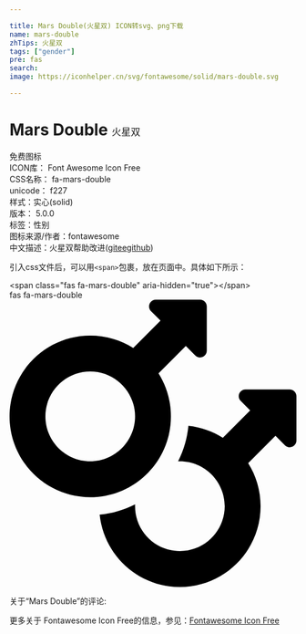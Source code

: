 ```yaml
---

title: Mars Double(火星双) ICON转svg、png下载
name: mars-double
zhTips: 火星双
tags: ["gender"]
pre: fas
search: 
image: https://iconhelper.cn/svg/fontawesome/solid/mars-double.svg

---
```


# Mars Double  <small style="font-size: 60%;font-weight: 100">火星双</small>


<div class="detail-page">
<p>
<span><span class="badge-success badge">免费图标</span> </span>
<br/>
<span>
ICON库：
<span class="badge-secondary badge">Font Awesome Icon Free</span> 
</span>
<br/>
<span>
CSS名称：
<span class="badge-secondary badge">fa-mars-double</span> 
</span>
<br/>
<span>
unicode：
<span class="badge-secondary badge">f227</span> 
<copy-btn content='f227' btn-title=""></copy-btn>
<copy-btn :content='String.fromCodePoint(parseInt("f227", 16))' btn-title="复制U"></copy-btn>
</span><br/><span>样式：<span class="badge-light badge">实心(solid)</span></span>
<br/>
<span>
版本：
<span class="badge-secondary badge">5.0.0</span> 
</span><br/><span>标签：<span class="badge-light badge"><router-link to="/tags/gender.html">性别</router-link></span></span>
<br/>
<span>图标来源/作者：<span class="badge-light badge">fontawesome</span></span> 
<br/>
<span class="zh-detail">中文描述：<span class="badge-primary badge">火星双</span><span class="help-link"><span>帮助改进</span>(<a href="https://gitee.com/liuwave/icon-helper/edit/master/json/fontawesome/solid/mars-double.json" target="_blank" rel="noopener noreferrer">gitee</a><a href="https://github.com/liuwave/icon-helper/edit/master/json/fontawesome/solid/mars-double.json" target="_blank" rel="noopener noreferrer">github</a></span>)</span><br/>
</p>
</div>
<div class="alert alert-dark">
  <i class="fas fa-mars-double fa-xs"></i>
  <i class="fas fa-mars-double fa-sm"></i>
  <i class="fas fa-mars-double fa-lg"></i>
  <i class="fas fa-mars-double fa-2x"></i>
  <i class="fas fa-mars-double fa-3x"></i>
  <i class="fas fa-mars-double fa-5x"></i>
  <i class="fas fa-mars-double fa-7x"></i>
</div>
<div>
  <p>引入css文件后，可以用<code>&lt;span&gt;</code>包裹，放在页面中。具体如下所示：    
  </p>
  <div class="alert alert-primary" style="font-size: 14px">
    &lt;span class="fas fa-mars-double" aria-hidden="true"&gt;&lt;/span&gt;
    <copy-btn content='<span class="fas fa-mars-double" aria-hidden="true"></span>'></copy-btn>
  </div>
  <div class="alert alert-secondary">
    <i class="fas fa-mars-double"
    style="font-size: 24px"
    aria-hidden="true"></i> fas fa-mars-double
    <copy-btn content="fas fa-mars-double" btn-title="复制图标名称"></copy-btn>
  </div>
</div>
<div id="svg" class="svg-wrap">
<svg xmlns="http://www.w3.org/2000/svg" viewBox="0 0 512 512"><path d="M340 0h-79c-10.7 0-16 12.9-8.5 20.5l16.9 16.9-48.7 48.7C198.5 72.1 172.2 64 144 64 64.5 64 0 128.5 0 208s64.5 144 144 144 144-64.5 144-144c0-28.2-8.1-54.5-22.1-76.7l48.7-48.7 16.9 16.9c2.4 2.4 5.5 3.5 8.4 3.5 6.2 0 12.1-4.8 12.1-12V12c0-6.6-5.4-12-12-12zM144 288c-44.1 0-80-35.9-80-80s35.9-80 80-80 80 35.9 80 80-35.9 80-80 80zm356-128.1h-79c-10.7 0-16 12.9-8.5 20.5l16.9 16.9-48.7 48.7c-18.2-11.4-39-18.9-61.5-21.3-2.1 21.8-8.2 43.3-18.4 63.3 1.1 0 2.2-.1 3.2-.1 44.1 0 80 35.9 80 80s-35.9 80-80 80-80-35.9-80-80c0-1.1 0-2.2.1-3.2-20 10.2-41.5 16.4-63.3 18.4C168.4 455.6 229.6 512 304 512c79.5 0 144-64.5 144-144 0-28.2-8.1-54.5-22.1-76.7l48.7-48.7 16.9 16.9c2.4 2.4 5.4 3.5 8.4 3.5 6.2 0 12.1-4.8 12.1-12v-79c0-6.7-5.4-12.1-12-12.1z"/></svg>
</div>
<detail full-name='fa-mars-double'></detail>
<div>
<p>关于“Mars Double”的评论:</p>
</div>
<Vssue title="关于“Mars Double”的评论" ></Vssue>    
<div><p>更多关于  Fontawesome Icon Free的信息，参见：<a target="_blank" href="https://iconhelper.cn/fontawesome.html">Fontawesome Icon Free</a>
</p></div>
